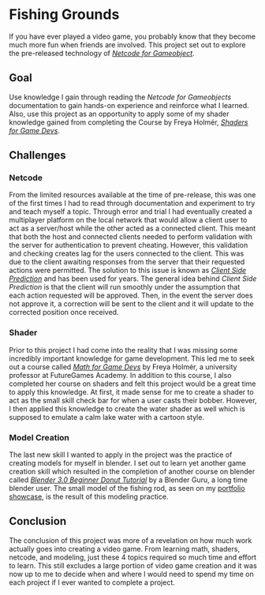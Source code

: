 # Fishing Grounds
If you have ever played a video game, you probably know that they become much more fun when friends are involved. This project set out to explore the pre-released technology of [_Netcode for Gameobject_](https://docs-multiplayer.unity3d.com/netcode/current/about/). 

## Goal
Use knowledge I gain through reading the _Netcode for Gameobjects_ documentation to gain hands-on experience and reinforce what I learned. Also, use this project as an opportunity to apply some of my shader knowledge gained from completing the Course by Freya Holmér, 
[_Shaders for Game Devs_](https://www.youtube.com/playlist?list=PLImQaTpSAdsCnJon-Eir92SZMl7tPBS4Z). 

## Challenges 

### Netcode
From the limited resources available at the time of pre-release, this was one of the first times I had to read through documentation and experiment to try and teach myself a topic. Through error and trial I had eventually created a multiplayer platform on the local network
that would allow a client user to act as a server/host while the other acted as a connected client. This meant that both the host and connected clients needed to perform validation with the server for authentication to prevent cheating. However, this validation and checking 
creates lag for the users connected to the client. This was due to the client awaiting responses from the server that their requested actions were permitted. The solution to this issue is known as [_Client Side Prediction_](https://docs.unity3d.com/Packages/com.unity.netcode@0.0/manual/prediction.html)
and has been used for years. The general idea behind _Client Side Prediction_ is that the client will run smoothly under the assumption that each action requested will be approved. Then, in the event the server does not approve it, a correction will be sent to the client 
and it will update to the corrected position once received. 

### Shader
Prior to this project I had come into the reality that I was missing some incredibly important knowledge for game development. This led me to seek out a course called [_Math for Game Devs_](https://www.youtube.com/playlist?list=PLImQaTpSAdsD88wprTConznD1OY1EfK_V) by 
Freya Holmér, a university professor at FutureGames Academy. In addition to this course, I also completed her course on shaders and felt this project would be a great time to apply this knowledge. At first, it made sense for me to create a shader to act as the small
skill check bar for when a user casts their bobber. However, I then applied this knowledge to create the water shader as well which is supposed to emulate a calm lake water with a cartoon style. 

### Model Creation
The last new skill I wanted to apply in the project was the practice of creating models for myself in blender. I set out to learn yet another game creation skill which resulted in the completion of another course on blender called [_Blender 3.0 Beginner Donut Tutorial_](https://www.youtube.com/playlist?list=PLjEaoINr3zgFX8ZsChQVQsuDSjEqdWMAD)
by a Blender Guru, a long time blender user. The small model of the fishing rod, as seen on my [portfolio showcase](https://www.gonos.dev/projects), is the result of this modeling practice. 

## Conclusion 
The conclusion of this project was more of a revelation on how much work actually goes into creating a video game. From learning math, shaders, netcode, and modeling, just these 4 topics required so much time and effort to learn. This still excludes a large portion of video 
game creation and it was now up to me to decide when and where I would need to spend my time on each project if I ever wanted to complete a project. 
